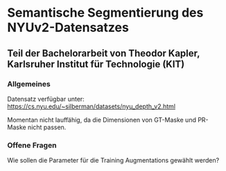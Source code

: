 # Semantische Segmentierung des NYUv2-Datensatzes
## Teil der Bachelorarbeit von Theodor Kapler, Karlsruher Institut für Technologie (KIT)

### Allgemeines
Datensatz verfügbar unter:
https://cs.nyu.edu/~silberman/datasets/nyu_depth_v2.html

Momentan nicht lauffähig, da die Dimensionen von GT-Maske und PR-Maske nicht passen.

### Offene Fragen
Wie sollen die Parameter für die Training Augmentations gewählt werden?
